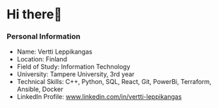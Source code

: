 # Hi there👋 

### Personal Information
- Name: Vertti Leppikangas
- Location: Finland
- Field of Study: Information Technology
- University: Tampere University, 3rd year
- Technical Skills: C++, Python, SQL, React, Git, PowerBi, Terraform, Ansible, Docker
- LinkedIn Profile: www.linkedin.com/in/vertti-leppikangas


